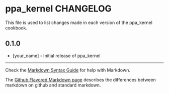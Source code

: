 # ppa_kernel CHANGELOG

This file is used to list changes made in each version of the ppa_kernel cookbook.

## 0.1.0
- [your_name] - Initial release of ppa_kernel

- - -
Check the [Markdown Syntax Guide](http://daringfireball.net/projects/markdown/syntax) for help with Markdown.

The [Github Flavored Markdown page](http://github.github.com/github-flavored-markdown/) describes the differences between markdown on github and standard markdown.
